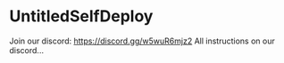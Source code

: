 # UntitledSelfDeploy
Join our discord: https://discord.gg/w5wuR6mjz2
All instructions on our discord...
